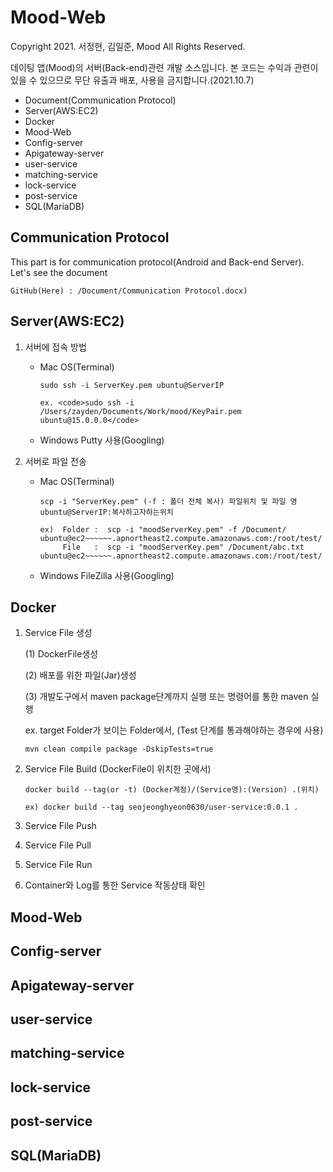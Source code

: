 # Mood-Web
  Copyright 2021. 서정현, 김일준, Mood All Rights Reserved.
  
  
  데이팅 앱(Mood)의 서버(Back-end)관련 개발 소스입니다. 본 코드는 수익과 관련이 있을 수 있으므로 무단 유출과 배포, 사용을 금지합니다.(2021.10.7)

* Document(Communication Protocol)
* Server(AWS:EC2)
* Docker
* Mood-Web
* Config-server
* Apigateway-server
* user-service
* matching-service
* lock-service
* post-service
* SQL(MariaDB)


## Communication Protocol
  This part is for communication protocol(Android and Back-end Server). Let's see the document
  ```
  GitHub(Here) : /Document/Communication Protocol.docx)
  ```

## Server(AWS:EC2)

1. 서버에 접속 방법
   - Mac OS(Terminal)

      ```
      sudo ssh -i ServerKey.pem ubuntu@ServerIP
      ```
      ```
      ex. <code>sudo ssh -i /Users/zayden/Documents/Work/mood/KeyPair.pem ubuntu@15.0.0.0</code>
      ```
   - Windows
      Putty 사용(Googling)


2. 서버로 파일 전송
   - Mac OS(Terminal)
     ```
     scp -i "ServerKey.pem" (-f : 폴더 전체 복사) 파일위치 및 파일 명 ubuntu@ServerIP:복사하고자하는위치
     ```
     ```
     ex)  Folder :  scp -i "moodServerKey.pem" -f /Document/ ubuntu@ec2~~~~~~.apnortheast2.compute.amazonaws.com:/root/test/
          File   :  scp -i "moodServerKey.pem" /Document/abc.txt ubuntu@ec2~~~~~~.apnortheast2.compute.amazonaws.com:/root/test/
     ```
    
   - Windows
      FileZilla 사용(Googling)


## Docker
  1. Service File 생성

      (1) DockerFile생성
    
    
      (2) 배포를 위한 파일(Jar)생성
    
    
      (3) 개발도구에서 maven package단계까지 실행 또는 명령어를 통한 maven 실행
    
        ex. target Folder가 보이는 Folder에서, (Test 단계를 통과해야하는 경우에 사용) 
    
        ```
        mvn clean compile package -DskipTests=true    
        ```


  2. Service File Build
     (DockerFile이 위치한 곳에서) 
     ```
     docker build --tag(or -t) (Docker계정)/(Service명):(Version) .(위치)
     ```
     ```
     ex) docker build --tag seojeonghyeon0630/user-service:0.0.1 .
     ```
  4. Service File Push
  5. Service File Pull
  6. Service File Run
  7. Container와 Log를 통한 Service 작동상태 확인





## Mood-Web


## Config-server


## Apigateway-server


## user-service


## matching-service


## lock-service


## post-service


## SQL(MariaDB)

